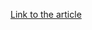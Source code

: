 [Link to the article](https://welivesecurity.com/2017/04/06/sathurbot-distributed-wordpress-password-attack/)
